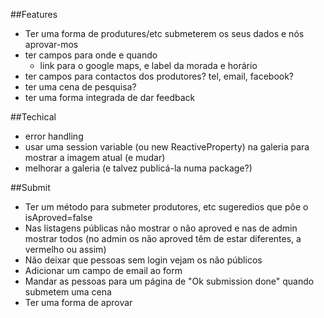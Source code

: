 ##Features
- Ter uma forma de produtures/etc submeterem os seus dados e nós aprovar-mos
- ter campos para onde e quando
	- link para o google maps, e label da morada e horário
- ter campos para contactos dos produtores? tel, email, facebook?
- ter uma cena de pesquisa?
- ter uma forma integrada de dar feedback

##Techical
- error handling
- usar uma session variable (ou new ReactiveProperty) na galeria para mostrar a imagem atual (e mudar)
- melhorar a galeria (e talvez publicá-la numa package?)

##Submit
- Ter um método para submeter produtores, etc sugeredios que põe o isAproved=false
- Nas listagens públicas não mostrar o não aproved e nas de admin mostrar todos (no admin os não aproved têm de estar diferentes, a vermelho ou assim)
- Não deixar que pessoas sem login vejam os não públicos
- Adicionar um campo de email ao form
- Mandar as pessoas para um página de "Ok submission done" quando submetem uma cena
- Ter uma forma de aprovar